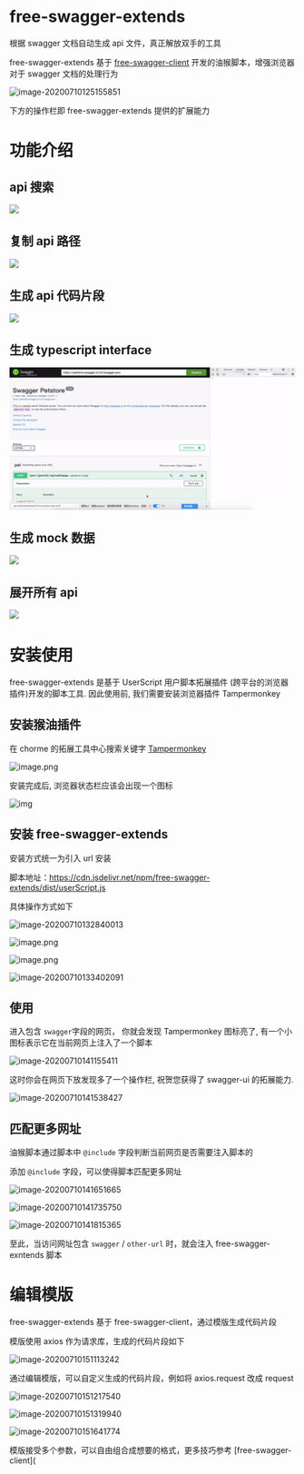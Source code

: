 # free-swagger-extends

根据 swagger 文档自动生成 api 文件，真正解放双手的工具

free-swagger-extends 基于 [free-swagger-client](https://www.npmjs.com/package/free-swagger-client) 开发的油猴脚本，增强浏览器对于 swagger 文档的处理行为

![image-20200710125155851](https://tva1.sinaimg.cn/large/007S8ZIlgy1ggls8qwputj312o0qcgpb.jpg)

下方的操作栏即 free-swagger-extends 提供的扩展能力

# 功能介绍

##  api 搜索

![](./docs/api搜索.gif)

## 复制 api  路径	

![](./docs/复制api路径.gif)

## 生成 api 代码片段

![](./docs/复制代码片段.gif)

## 生成 typescript interface 

![](./docs/生成interface.gif)

## 生成 mock 数据

![](./docs/生成mock数据.gif)

## 展开所有 api 

![](./docs/展开所有api.gif)

# 安装使用

free-swagger-extends 是基于 UserScript 用户脚本拓展插件 (跨平台的浏览器插件)开发的脚本工具. 因此使用前, 我们需要安装浏览器插件 Tampermonkey

## 安装猴油插件

在 chorme 的拓展工具中心搜索关键字 [Tampermonkey](https://chrome.google.com/webstore/detail/tampermonkey/dhdgffkkebhmkfjojejmpbldmpobfkfo)

![image.png](https://p-vcloud.byteimg.com/tos-cn-i-em5hxbkur4/1248c584810d48f3905b09d4f03e7938~tplv-em5hxbkur4-noop.image?width=1200&height=837)

安装完成后, 浏览器状态栏应该会出现一个图标

![img](https://p-vcloud.byteimg.com/tos-cn-i-em5hxbkur4/53e63d9427964256a201939a4dac5fc6~tplv-em5hxbkur4-noop.image?width=552&height=166)

## 安装 free-swagger-extends

安装方式统一为引入 url 安装

脚本地址：https://cdn.jsdelivr.net/npm/free-swagger-extends/dist/userScript.js

具体操作方式如下

![image-20200710132840013](https://tva1.sinaimg.cn/large/007S8ZIlgy1ggltayiltnj30ba0ae0ts.jpg)

![image.png](https://p-vcloud.byteimg.com/tos-cn-i-em5hxbkur4/8e68e32cb4054b33a7094c07b334173d~tplv-em5hxbkur4-noop.image?width=1200&height=363)

![image.png](https://p-vcloud.byteimg.com/tos-cn-i-em5hxbkur4/a3826721ed344fd4881a4808a4d0b89a~tplv-em5hxbkur4-noop.image?width=1200&height=441)

![image-20200710133402091](https://tva1.sinaimg.cn/large/007S8ZIlgy1ggltgig1u1j30zh0lcq6d.jpg)

## 使用

进入包含 `swagger`字段的网页， 你就会发现 Tampermonkey 图标亮了, 有一个小图标表示它在当前网页上注入了一个脚本

![image-20200710141155411](https://tva1.sinaimg.cn/large/007S8ZIlgy1gglujxghr0j31cg00yaa8.jpg)

这时你会在网页下放发现多了一个操作栏, 祝贺您获得了 swagger-ui 的拓展能力.

![image-20200710141538427](https://tva1.sinaimg.cn/large/007S8ZIlgy1gglunsmdorj313a0qi777.jpg)

## 匹配更多网址

油猴脚本通过脚本中 `@include` 字段判断当前网页是否需要注入脚本的

添加 `@include` 字段，可以使得脚本匹配更多网址

![image-20200710141651665](https://tva1.sinaimg.cn/large/007S8ZIlgy1gglup2ejo9j308s0b7jsc.jpg)

![image-20200710141735750](https://tva1.sinaimg.cn/large/007S8ZIlgy1ggluptxa11j30r20hkn0a.jpg)

![image-20200710141815365](https://tva1.sinaimg.cn/large/007S8ZIlgy1ggluqiqt14j30py0ip0vu.jpg)

至此，当访问网址包含 `swagger` / `other-url` 时，就会注入 free-swagger-exntends 脚本

# 编辑模版

free-swagger-extends 基于 free-swagger-client，通过模版生成代码片段

模版使用 axios 作为请求库，生成的代码片段如下

![image-20200710151113242](https://tva1.sinaimg.cn/large/007S8ZIlgy1gglw9mu3i8j30c603r3ys.jpg)

通过编辑模版，可以自定义生成的代码片段，例如将 axios.request 改成 request

![image-20200710151217540](https://tva1.sinaimg.cn/large/007S8ZIlgy1gglwavq4q4j3124056t9h.jpg)

![image-20200710151319940](https://tva1.sinaimg.cn/large/007S8ZIlgy1gglwbxbwtoj30s10jc411.jpg)

![image-20200710151641774](https://tva1.sinaimg.cn/large/007S8ZIlgy1gglwfby4fbj30rm0ix76p.jpg)

模版接受多个参数，可以自由组合成想要的格式，更多技巧参考 [free-swagger-client](
